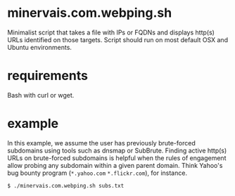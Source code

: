 # minervais.com.webping.sh
Minimalist script that takes a file with IPs or FQDNs and displays http(s) URLs identified on those targets. Script should run on most default OSX and Ubuntu environments.

# requirements
Bash with curl or wget.

# example
In this example, we assume the user has previously brute-forced subdomains using tools such as dnsmap or SubBrute. Finding active http(s) URLs on brute-forced subdomains is helpful when the rules of engagement allow probing any subdomain within a given parent domain. Think Yahoo's bug bounty program (`*.yahoo.com` `*.flickr.com`), for instance.

`$ ./minervais.com.webping.sh subs.txt`
